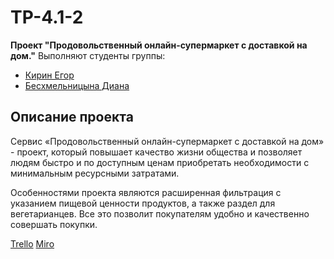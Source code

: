 # TP-4.1-2
**Проект "Продовольственный онлайн-супермаркет с доставкой на дом."**
Выполняют студенты группы:
- [Кирин Егор](https://github.com/Zelelo622)
- [Бесхмельницына Диана](https://github.com/Diana2503)

## Описание проекта
Сервис «Продовольственный онлайн-супермаркет с доставкой на дом» - проект, который повышает качество жизни общества и позволяет людям быстро и по доступным ценам приобретать необходимости с минимальным ресурсными затратами.

Особенностями проекта являются расширенная фильтрация с указанием пищевой ценности продуктов, а также раздел для вегетарианцев. Все это позволит покупателям удобно и качественно совершать покупки.

[Trello](https://trello.com/invite/b/IjaLoiGB/ATTI1982890413bb7aca5c1343be6de4d01f571786FE/продовольственный-онлайн-супермаркет-с-доставкой-на-дом)
[Miro](https://miro.com/app/board/uXjVPirvLH8=/?share_link_id=660079656063)
